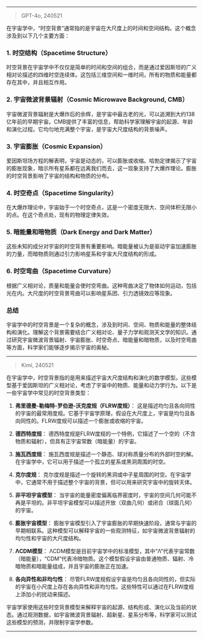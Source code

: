 
---

> GPT-4o, 240521

在宇宙学中，“时空背景”通常指的是宇宙在大尺度上的时间和空间结构。这个概念涉及到以下几个主要方面：

### 1. **时空结构（Spacetime Structure）**
时空背景在宇宙学中不仅仅是简单的时间和空间的组合，而是通过爱因斯坦的广义相对论描述的四维时空连续体。这包括三维空间和一维时间，所有的物质和能量都存在其中，并且相互作用。

### 2. **宇宙微波背景辐射（Cosmic Microwave Background, CMB）**
宇宙微波背景辐射是大爆炸后的余辉，是宇宙中最古老的光，可以追溯到大约138亿年前的早期宇宙。CMB提供了丰富的信息，帮助科学家理解宇宙的起源、年龄和演化过程。它均匀地充满整个宇宙，是宇宙大尺度结构的背景噪声。

### 3. **宇宙膨胀（Cosmic Expansion）**
爱因斯坦场方程的解表明，宇宙是动态的，可以膨胀或收缩。哈勃定律揭示了宇宙的膨胀现象，暗示所有星系都在远离我们而去，这一现象支持了大爆炸理论。膨胀的时空背景影响了宇宙的结构和物质的分布。

### 4. **时空奇点（Spacetime Singularity）**
在大爆炸理论中，宇宙始于一个时空奇点，这是一个密度无限大、空间体积无限小的点。在这个奇点处，现有的物理定律失效。

### 5. **暗能量和暗物质（Dark Energy and Dark Matter）**
这些未知的成分对宇宙的时空背景有重要影响。暗能量被认为是驱动宇宙加速膨胀的力量，而暗物质则通过引力影响星系和宇宙大尺度结构的形成。

### 6. **时空弯曲（Spacetime Curvature）**
根据广义相对论，质量和能量会使时空弯曲。这种弯曲决定了物体如何运动，包括光在内。大尺度的时空背景弯曲可以影响星系团、引力透镜效应等现象。

### 总结
宇宙学中的时空背景是一个复杂的概念，涉及到时间、空间、物质和能量的整体结构和演化。理解这个背景需要结合广义相对论、量子力学和观测天文学的知识。通过研究宇宙微波背景辐射、宇宙膨胀、时空奇点、暗能量和暗物质，以及时空弯曲等方面，科学家们能够逐步揭示宇宙的奥秘。

---

> Kimi, 240521

在宇宙学中，时空背景指的是用来描述宇宙大尺度结构和演化的数学模型。这些模型基于爱因斯坦的广义相对论，考虑了宇宙中的物质、能量和动力学行为。以下是一些宇宙学中常见的时空背景类型：

1. **弗里德曼-勒梅特-罗伯逊-沃克度规（FLRW度规）**：
   这是描述均匀且各向同性的宇宙的最常用度规。它基于宇宙学原理，假设在大尺度上，宇宙是均匀且各向同性的。FLRW度规可以描述一个膨胀或收缩的宇宙。

2. **德西特度规**：
   德西特度规是FLRW度规的一个特例，它描述了一个空的（不含物质和辐射），但具有正宇宙常数（暗能量）的宇宙。

3. **施瓦西度规**：
   施瓦西度规是描述一个静态、球对称质量分布的外部时空的解。在宇宙学中，它可以用于描述一个孤立的星系或黑洞周围的时空。

4. **克尔度规**：
   克尔度规是描述一个旋转的黑洞或中子星周围的时空。在宇宙学中，它通常不用于描述整个宇宙的背景，但可以用来研究宇宙中的旋转天体。

5. **非平坦宇宙模型**：
   当宇宙的能量密度偏离临界密度时，宇宙的空间几何可能不再是平坦的。非平坦宇宙模型可以描述开放（双曲几何）或闭合（球面几何）的宇宙。

6. **膨胀宇宙模型**：
   膨胀宇宙模型引入了宇宙膨胀的早期快速阶段，通常与宇宙的早期相联系。这种模型可以解释宇宙的一些观测特征，如宇宙微波背景辐射的均匀性和宇宙的大尺度结构。

7. **ΛCDM模型**：
   ΛCDM模型是目前宇宙学中的标准模型，其中“Λ”代表宇宙常数（暗能量），“CDM”代表冷暗物质。这个模型假设宇宙由普通物质、辐射、冷暗物质和暗能量组成，并且宇宙的膨胀正在加速。

8. **各向异性和非均匀性**：
   尽管FLRW度规假设宇宙是均匀且各向同性的，但实际的宇宙在小尺度上存在各向异性和非均匀性。这些特性可以通过在FLRW度规上添加小的扰动来描述。

宇宙学家使用这些时空背景模型来解释宇宙的起源、结构形成、演化以及当前的状态。通过观测数据，如宇宙微波背景辐射、超新星、星系分布等，科学家可以测试这些模型的预测，并限制宇宙学参数。

---


